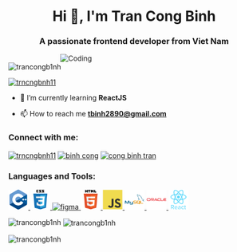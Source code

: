 <h1 align="center">Hi 👋, I'm Tran Cong Binh</h1>
<h3 align="center">A passionate frontend developer from Viet Nam</h3>
<img align="right" alt="Coding" width="400" src="https://cdn.dribbble.com/users/1162077/screenshots/3848914/programmer.gif">

<p align="left"> <img src="https://komarev.com/ghpvc/?username=trancongb1nh&label=Profile%20views&color=0e75b6&style=flat" alt="trancongb1nh" /> </p>

<p align="left"> <a href="https://twitter.com/trncngbnh11" target="blank"><img src="https://img.shields.io/twitter/follow/trncngbnh11?logo=twitter&style=for-the-badge" alt="trncngbnh11" /></a> </p>

- 🌱 I’m currently learning **ReactJS**

- 📫 How to reach me **tbinh2890@gmail.com**

<h3 align="left">Connect with me:</h3>
<p align="left">
<a href="https://twitter.com/trncngbnh11" target="blank"><img align="center" src="https://raw.githubusercontent.com/rahuldkjain/github-profile-readme-generator/master/src/images/icons/Social/twitter.svg" alt="trncngbnh11" height="30" width="40" /></a>
<a href="https://fb.com/binh cong" target="blank"><img align="center" src="https://raw.githubusercontent.com/rahuldkjain/github-profile-readme-generator/master/src/images/icons/Social/facebook.svg" alt="binh cong" height="30" width="40" /></a>
<a href="https://www.youtube.com/c/cong binh tran" target="blank"><img align="center" src="https://raw.githubusercontent.com/rahuldkjain/github-profile-readme-generator/master/src/images/icons/Social/youtube.svg" alt="cong binh tran" height="30" width="40" /></a>
</p>

<h3 align="left">Languages and Tools:</h3>
<p align="left"> <a href="https://www.w3schools.com/cpp/" target="_blank" rel="noreferrer"> <img src="https://raw.githubusercontent.com/devicons/devicon/master/icons/cplusplus/cplusplus-original.svg" alt="cplusplus" width="40" height="40"/> </a> <a href="https://www.w3schools.com/css/" target="_blank" rel="noreferrer"> <img src="https://raw.githubusercontent.com/devicons/devicon/master/icons/css3/css3-original-wordmark.svg" alt="css3" width="40" height="40"/> </a> <a href="https://www.figma.com/" target="_blank" rel="noreferrer"> <img src="https://www.vectorlogo.zone/logos/figma/figma-icon.svg" alt="figma" width="40" height="40"/> </a> <a href="https://www.w3.org/html/" target="_blank" rel="noreferrer"> <img src="https://raw.githubusercontent.com/devicons/devicon/master/icons/html5/html5-original-wordmark.svg" alt="html5" width="40" height="40"/> </a> <a href="https://developer.mozilla.org/en-US/docs/Web/JavaScript" target="_blank" rel="noreferrer"> <img src="https://raw.githubusercontent.com/devicons/devicon/master/icons/javascript/javascript-original.svg" alt="javascript" width="40" height="40"/> </a> <a href="https://www.mysql.com/" target="_blank" rel="noreferrer"> <img src="https://raw.githubusercontent.com/devicons/devicon/master/icons/mysql/mysql-original-wordmark.svg" alt="mysql" width="40" height="40"/> </a> <a href="https://www.oracle.com/" target="_blank" rel="noreferrer"> <img src="https://raw.githubusercontent.com/devicons/devicon/master/icons/oracle/oracle-original.svg" alt="oracle" width="40" height="40"/> </a> <a href="https://reactjs.org/" target="_blank" rel="noreferrer"> <img src="https://raw.githubusercontent.com/devicons/devicon/master/icons/react/react-original-wordmark.svg" alt="react" width="40" height="40"/> </a> </p>

<p><img align="left" src="https://github-readme-stats.vercel.app/api/top-langs?username=trancongb1nh&show_icons=true&locale=en&layout=compact" alt="trancongb1nh" /></p>

<p>&nbsp;<img align="center" src="https://github-readme-stats.vercel.app/api?username=trancongb1nh&show_icons=true&locale=en" alt="trancongb1nh" /></p>

<p><img align="center" src="https://github-readme-streak-stats.herokuapp.com/?user=trancongb1nh&" alt="trancongb1nh" /></p>
